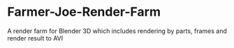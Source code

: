 # Farmer-Joe-Render-Farm
A render farm for Blender 3D which includes rendering by parts, frames and render result to AVI
